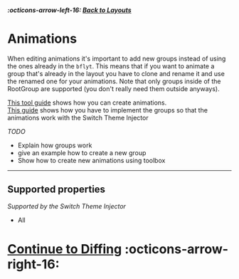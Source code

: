 ##### :octicons-arrow-left-16: [Back to Layouts](../layouts/index.md)

# Animations

When editing animations it's important to add new groups instead of using the ones already in the `bflyt`. This means that if you want to animate a group that's already in the layout you have to clone and rename it and use the renamed one for your animations. Note that only groups inside of the RootGroup are supported (you don't really need them outside anyways).

[This tool guide](https://github.com/KillzXGaming/Switch-Toolbox/wiki/BFLYT-Editing#animations) shows how you can create animations.  
[This guide](https://www.reddit.com/r/NXThemes/comments/biu5hc/making_your_own_custom_animations/) shows how you have to implement the groups so that the animations work with the Switch Theme Injector

_TODO_

-   Explain how groups work
-   give an example how to create a new group
-   Show how to create new animations using toolbox

---

## Supported properties

_Supported by the Switch Theme Injector_

-   All

# [Continue to Diffing](../diffing.md) :octicons-arrow-right-16:
